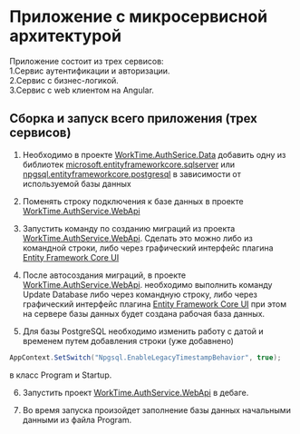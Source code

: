 ﻿# Приложение с микросервисной архитектурой
Приложение состоит из трех сервисов:<br/>
1.Сервис аутентификации и авторизации.<br/>
2.Сервис с бизнес-логикой.<br/>
3.Сервис с web клиентом на Angular.


## Сборка и запуск всего приложения (трех сервисов)

1. Необходимо в проекте
[WorkTime.AuthSerice.Data](https://github.com/SergeiZahar86/PJ1.WorkTime.AuthService.WebApi) 
добавить одну из библиотек
[microsoft.entityframeworkcore.sqlserver](https://www.nuget.org/packages/Microsoft.EntityFrameworkCore.SqlServer/)
или
[npgsql.entityframeworkcore.postgresql](https://www.nuget.org/packages/Npgsql.EntityFrameworkCore.PostgreSQL/)
в зависимости от используемой базы данных

2. Поменять строку подключения к базе данных в проекте
[WorkTime.AuthService.WebApi](https://github.com/SergeiZahar86/PJ1.WorkTime.AuthService.WebApi)

3. Запустить команду по созданию миграций из проекта
[WorkTime.AuthService.WebApi](https://github.com/SergeiZahar86/PJ1.WorkTime.AuthService.WebApi).
Сделать это можно либо из командной строки,
либо через графический интерфейс плагина
[Entity Framework Core UI](https://plugins.jetbrains.com/plugin/18147-entity-framework-core-ui)

4. После автосоздания миграций, в проекте
[WorkTime.AuthService.WebApi](https://github.com/SergeiZahar86/PJ1.WorkTime.AuthService.WebApi).
необходимо выполнить 
команду Update Database либо через командную
строку, либо через графический интерфейс плагина
[Entity Framework Core UI](https://plugins.jetbrains.com/plugin/18147-entity-framework-core-ui)
при этом на сервере базы данных будет создана
рабочая база данных.

5. Для базы PostgreSQL необходимо изменить работу 
с датой и временем путем добавления
строки (уже добавнено)
```c#
AppContext.SetSwitch("Npgsql.EnableLegacyTimestampBehavior", true);
```
в класс Program и Startup.

6. Запустить проект 
[WorkTime.AuthService.WebApi](https://github.com/SergeiZahar86/PJ1.WorkTime.AuthService.WebApi)
в дебаге.

7. Во время запуска произойдет заполнение 
базы данных начальными данными из файла Program.












